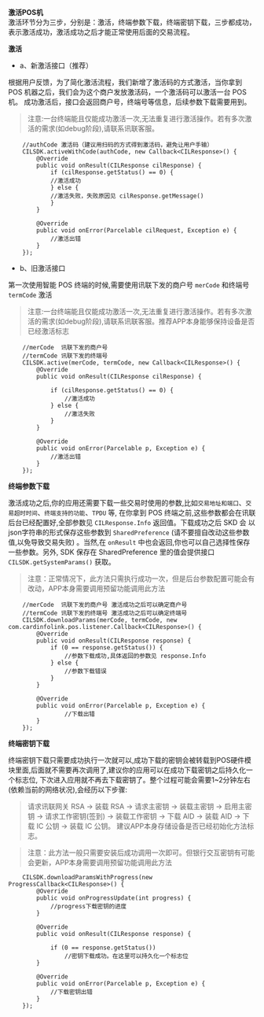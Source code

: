 **激活POS机**  
激活环节分为三步，分别是：激活，终端参数下载，终端密钥下载，三步都成功，表示激活成功，激活成功之后才能正常使用后面的交易流程。

**激活**  

* a、新激活接口（推荐）

根据用户反馈，为了简化激活流程，我们新增了激活码的方式激活，当你拿到 POS 机器之后，我们会为这个商户发放激活码，一个激活码可以激活一台 POS 机。
成功激活后，接口会返回商户号，终端号等信息，后续参数下载需要用到。

> 注意:一台终端能且仅能成功激活一次,无法重复进行激活操作。若有多次激活的需求(如debug阶段),请联系讯联客服。

```
    //authCode 激活码（建议用扫码的方式得到激活码，避免让用户手输）
    CILSDK.activeWithCode(authCode, new Callback<CILResponse>() {
        @Override
        public void onResult(CILResponse cilResponse) {
            if (cilResponse.getStatus() == 0) {
            //激活成功
            } else {
            //激活失败，失败原因见 cilResponse.getMessage()
            }
        }

        @Override
        public void onError(Parcelable cilRequest, Exception e) {
            //激活出错
        }
    });
```


* b、旧激活接口

第一次使用智能 POS 终端的时候,需要使用讯联下发的商户号 `merCode` 和终端号 `termCode` 激活


> 注意:一台终端能且仅能成功激活一次,无法重复进行激活操作。若有多次激活的需求(如debug阶段),请联系讯联客服。推荐APP本身能够保持设备是否已经激活标志

```
    //merCode  讯联下发的商户号
    //termCode 讯联下发的终端号
    CILSDK.active(merCode, termCode, new Callback<CILResponse>() {
        @Override
        public void onResult(CILResponse cilResponse) {
            
            if (cilResponse.getStatus() == 0) {
                //激活成功
            } else {
                //激活失败
            }
        }

        @Override
        public void onError(Parcelable p, Exception e) {
            //激活出错
        }
    });
```


**终端参数下载**

激活成功之后,你的应用还需要下载一些交易时使用的参数,比如`交易地址和端口`、`交易超时时间`、`终端支持的功能`、`TPDU` 等,
在你拿到 POS 终端之前,这些参数都会在讯联后台已经配置好,全部参数见 `CILResponse.Info` 返回值。下载成功之后 SKD 会
以json字符串的形式保存这些参数到 `SharedPreference` (请不要擅自改动这些参数值,以免导致交易失败) 。当然,在 `onResult`
中也会返回,你也可以自己选择性保存一些参数。另外, SDK 保存在 SharedPreference 里的值会提供接口 `CILSDK.getSystemParams()` 获取。

> 注意：正常情况下，此方法只需执行成功一次，但是后台参数配置可能会有改动，APP本身需要调用预留功能调用此方法

```
    //merCode  讯联下发的商户号 激活成功之后可以确定商户号
    //termCode 讯联下发的终端号 激活成功之后可以确定终端号
    CILSDK.downloadParams(merCode, termCode, new com.cardinfolink.pos.listener.Callback<CILResponse>() {
        @Override
        public void onResult(CILResponse response) {
            if (0 == response.getStatus()) {
                //参数下载成功,具体返回的参数见 response.Info
            } else {
                //参数下载错误
            }
        }

        @Override
        public void onError(Parcelable p, Exception e) {
                //下载出错
        }
    });
```

**终端密钥下载**

终端密钥下载只需要成功执行一次就可以,成功下载的密钥会被转载到POS硬件模块里面,后面就不需要再次调用了,建议你的应用可以在成功下载密钥之后持久化一个标志位,
下次进入应用就不再去下载密钥了。整个过程可能会需要1~2分钟左右(依赖当前的网络状况),会经历以下步骤:

> 请求讯联网关 RSA -> 装载 RSA -> 请求主密钥 -> 装载主密钥 -> 启用主密钥 -> 请求工作密钥(签到) -> 装载工作密钥 -> 下载 AID -> 装载 AID -> 下载 IC 公钥 -> 装载 IC 公钥。
建议APP本身存储设备是否已经初始化方法标志。

>注意：此方法一般只需要安装后成功调用一次即可。但银行交互密钥有可能会更新，APP本身需要调用预留功能调用此方法

```
    CILSDK.downloadParamsWithProgress(new ProgressCallback<CILResponse>() {
        @Override
        public void onProgressUpdate(int progress) {
            //progress下载密钥的进度
        }

        @Override
        public void onResult(CILResponse response) {
            
            if (0 == response.getStatus())
                //密钥下载成功。在这里可以持久化一个标志位
        }

        @Override
        public void onError(Parcelable p, Exception e) {
            //下载密钥出错
        }
    });
```